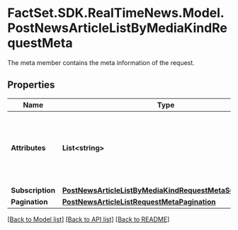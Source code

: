 # FactSet.SDK.RealTimeNews.Model.PostNewsArticleListByMediaKindRequestMeta
The meta member contains the meta information of the request.

## Properties

Name | Type | Description | Notes
------------ | ------------- | ------------- | -------------
**Attributes** | **List&lt;string&gt;** | Limit the attributes returned in the response to the specified set. | [optional] 
**Subscription** | [**PostNewsArticleListByMediaKindRequestMetaSubscription**](PostNewsArticleListByMediaKindRequestMetaSubscription.md) |  | [optional] 
**Pagination** | [**PostNewsArticleListRequestMetaPagination**](PostNewsArticleListRequestMetaPagination.md) |  | [optional] 

[[Back to Model list]](../README.md#documentation-for-models) [[Back to API list]](../README.md#documentation-for-api-endpoints) [[Back to README]](../README.md)

